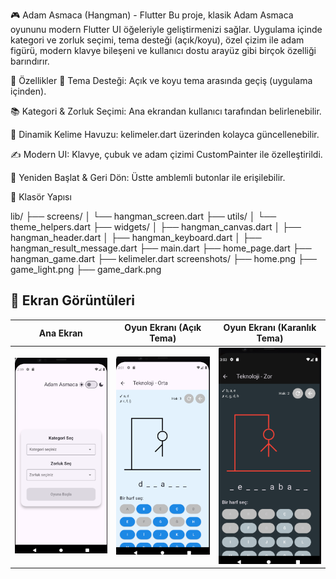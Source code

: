 🎮 Adam Asmaca (Hangman) - Flutter
Bu proje, klasik Adam Asmaca oyununu modern Flutter UI öğeleriyle geliştirmenizi sağlar. Uygulama içinde kategori ve zorluk seçimi, tema desteği (açık/koyu), özel çizim ile adam figürü, modern klavye bileşeni ve kullanıcı dostu arayüz gibi birçok özelliği barındırır.

🧩 Özellikler
🎨 Tema Desteği: Açık ve koyu tema arasında geçiş (uygulama içinden).

📚 Kategori & Zorluk Seçimi: Ana ekrandan kullanıcı tarafından belirlenebilir.

🧠 Dinamik Kelime Havuzu: kelimeler.dart üzerinden kolayca güncellenebilir.

✍️ Modern UI: Klavye, çubuk ve adam çizimi CustomPainter ile özelleştirildi.

🔄 Yeniden Başlat & Geri Dön: Üstte amblemli butonlar ile erişilebilir.

📂 Klasör Yapısı

lib/
├── screens/
│ └── hangman_screen.dart
├── utils/
│ └── theme_helpers.dart
├── widgets/
│ ├── hangman_canvas.dart
│ ├── hangman_header.dart
│ ├── hangman_keyboard.dart
│ ├── hangman_result_message.dart
├── main.dart
├── home_page.dart
├── hangman_game.dart
├── kelimeler.dart
screenshots/
├── home.png
├── game_light.png
├── game_dark.png

## 📸 Ekran Görüntüleri

| Ana Ekran | Oyun Ekranı (Açık Tema) | Oyun Ekranı (Karanlık Tema) |
|-----------|--------------------------|------------------------------|
| ![home](/lib/screenshots/home.png) | ![light](/lib/screenshots/game_light.png) | ![dark](/lib/screenshots/game_dark.png) |

